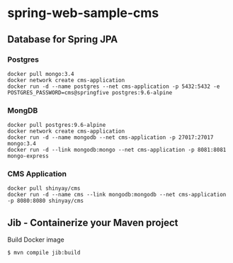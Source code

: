 # spring-web-sample-cms

## Database for Spring JPA
### Postgres
```
docker pull mongo:3.4
docker network create cms-application
docker run -d --name postgres --net cms-application -p 5432:5432 -e POSTGRES_PASSWORD=cms@springfive postgres:9.6-alpine
```

### MongDB
```
docker pull postgres:9.6-alpine
docker network create cms-application
docker run -d --name mongodb --net cms-application -p 27017:27017 mongo:3.4
docker run -d --link mongodb:mongo --net cms-application -p 8081:8081 mongo-express
```

### CMS Application
```
docker pull shinyay/cms
docker run -d --name cms --link mongodb:mongodb --net cms-application -p 8080:8080 shinyay/cms
```
## Jib - Containerize your Maven project

Build Docker image

```
$ mvn compile jib:build
```
